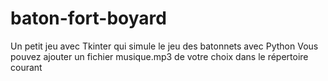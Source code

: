 # baton-fort-boyard
Un petit jeu avec Tkinter qui simule le jeu des batonnets avec Python
Vous pouvez ajouter un fichier musique.mp3 de votre choix dans le répertoire courant
